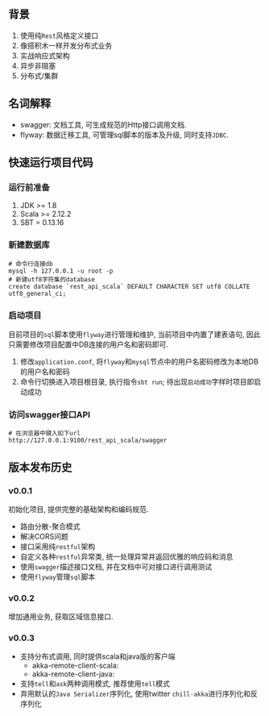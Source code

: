 ## 背景

1. 使用纯`Rest`风格定义接口
2. 像搭积木一样开发分布式业务
3. 实战响应式架构
4. 异步非阻塞
5. 分布式/集群

## 名词解释

* swagger: 文档工具,  可生成规范的Http接口调用文档.
* flyway: 数据迁移工具, 可管理sql脚本的版本及升级, 同时支持`JDBC`.

## 快速运行项目代码

### 运行前准备

1. JDK >= 1.8
2. Scala >= 2.12.2
3. SBT = 0.13.16

### 新建数据库

```
# 命令行连接db
mysql -h 127.0.0.1 -u root -p
# 新建utf8字符集的database
create database `rest_api_scala` DEFAULT CHARACTER SET utf8 COLLATE utf8_general_ci;
```

### 启动项目

目前项目的`sql`脚本使用`flyway`进行管理和维护, 当前项目中内置了建表语句, 因此只需要修改项目配置中DB连接的用户名和密码即可.

1. 修改`application.conf`, 将`flyway`和`mysql`节点中的用户名密码修改为本地DB的用户名和密码
2. 命令行切换进入项目根目录, 执行指令`sbt run`; 待出现`启动成功`字样时项目即启动成功

### 访问swagger接口API

```
# 在浏览器中键入如下url
http://127.0.0.1:9100/rest_api_scala/swagger
```

## 版本发布历史

### v0.0.1

初始化项目, 提供完整的基础架构和编码规范.

* 路由分散-聚合模式
* 解决CORS问题
* 接口采用纯`restful`架构
* 自定义各种`restful`异常类, 统一处理异常并返回优雅的响应码和消息
* 使用`swagger`描述接口文档, 并在文档中可对接口进行调用测试
* 使用`flyway`管理`sql`脚本

### v0.0.2

增加通用业务, 获取区域信息接口.

### v0.0.3

* 支持分布式调用, 同时提供scala和java版的客户端
	* akka-remote-client-scala: 
	* akka-remote-client-java: 
* 支持`tell`和`ask`两种调用模式, 推荐使用`tell`模式
* 弃用默认的`Java Serializer`序列化, 使用twitter `chill-akka`进行序列化和反序列化


	